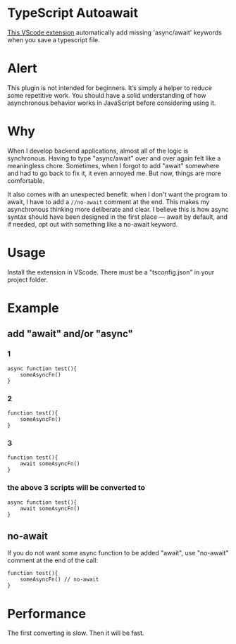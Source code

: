 # TypeScript Autoawait 

[This VScode extension](https://marketplace.visualstudio.com/items?itemName=StanNthe5.typescript-autoawait) automatically add missing 'async/await' keywords when you save a typescript file.

# Alert

This plugin is not intended for beginners. It’s simply a helper to reduce some repetitive work. You should have a solid understanding of how asynchronous behavior works in JavaScript before considering using it.

# Why

When I develop backend applications, almost all of the logic is synchronous. Having to type "async/await" over and over again felt like a meaningless chore. Sometimes, when I forgot to add "await" somewhere and had to go back to fix it, it even annoyed me. But now, things are more comfortable.

It also comes with an unexpected benefit: when I don't want the program to await, I have to add a `//no-await` comment at the end. This makes my asynchronous thinking more deliberate and clear. I believe this is how async syntax should have been designed in the first place — await by default, and if needed, opt out with something like a no-await keyword.

# Usage

Install the extension in VScode. There must be a "tsconfig.json" in your project folder.

# Example

## add "await" and/or "async"
### 1
```
async function test(){
    someAsyncFn()
}

```
### 2
```
function test(){
    someAsyncFn()
}

```
### 3
```
function test(){
    await someAsyncFn()
}
```
### the above 3 scripts will be converted to

```
async function test(){
    await someAsyncFn()
}

```

## no-await
If you do not want some async function to be added "await", use "no-await" comment at the end of the call:

```
function test(){
    someAsyncFn() // no-await
}
```

# Performance
The first converting is slow. Then it will be fast.